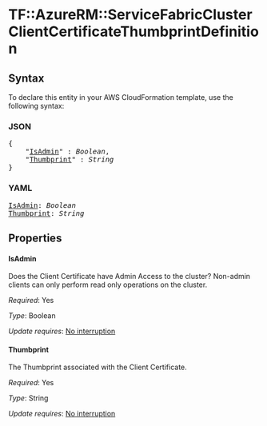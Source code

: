 # TF::AzureRM::ServiceFabricCluster ClientCertificateThumbprintDefinition

## Syntax

To declare this entity in your AWS CloudFormation template, use the following syntax:

### JSON

<pre>
{
    "<a href="#isadmin" title="IsAdmin">IsAdmin</a>" : <i>Boolean</i>,
    "<a href="#thumbprint" title="Thumbprint">Thumbprint</a>" : <i>String</i>
}
</pre>

### YAML

<pre>
<a href="#isadmin" title="IsAdmin">IsAdmin</a>: <i>Boolean</i>
<a href="#thumbprint" title="Thumbprint">Thumbprint</a>: <i>String</i>
</pre>

## Properties

#### IsAdmin

Does the Client Certificate have Admin Access to the cluster? Non-admin clients can only perform read only operations on the cluster.

_Required_: Yes

_Type_: Boolean

_Update requires_: [No interruption](https://docs.aws.amazon.com/AWSCloudFormation/latest/UserGuide/using-cfn-updating-stacks-update-behaviors.html#update-no-interrupt)

#### Thumbprint

The Thumbprint associated with the Client Certificate.

_Required_: Yes

_Type_: String

_Update requires_: [No interruption](https://docs.aws.amazon.com/AWSCloudFormation/latest/UserGuide/using-cfn-updating-stacks-update-behaviors.html#update-no-interrupt)

